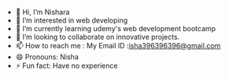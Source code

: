 - 👋 Hi, I’m Nishara
- 👀 I’m interested in web developing
- 🌱 I’m currently learning udemy's web development bootcamp
- 💞️ I’m looking to collaborate on innovative projects.
- 📫 How to reach me : My Email ID :isha396396396@gmail.com
- 😄 Pronouns: Nisha
- ⚡ Fun fact: Have no experience

<!---
Nishara4/Nishara4 is a ✨ special ✨ repository because its `README.md` (this file) appears on your GitHub profile.
You can click the Preview link to take a look at your changes.
--->

